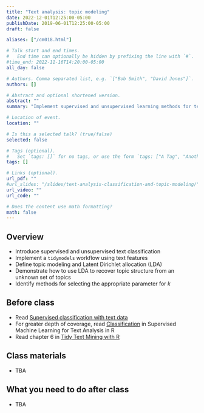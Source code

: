 ```yaml
---
title: "Text analysis: topic modeling"
date: 2022-12-01T12:25:00-05:00
publishDate: 2019-06-01T12:25:00-05:00
draft: false

aliases: ["/cm018.html"]

# Talk start and end times.
#   End time can optionally be hidden by prefixing the line with `#`.
#time_end: 2022-11-16T14:20:00-05:00
all_day: false

# Authors. Comma separated list, e.g. `["Bob Smith", "David Jones"]`.
authors: []

# Abstract and optional shortened version.
abstract: ""
summary: "Implement supervised and unsupervised learning methods for text data."

# Location of event.
location: ""

# Is this a selected talk? (true/false)
selected: false

# Tags (optional).
#   Set `tags: []` for no tags, or use the form `tags: ["A Tag", "Another Tag"]` for one or more tags.
tags: []

# Links (optional).
url_pdf: ""
#url_slides: "/slides/text-analysis-classification-and-topic-modeling/"
url_video: ""
url_code: ""

# Does the content use math formatting?
math: false
---
```




## Overview

* Introduce supervised and unsupervised text classification
* Implement a `tidymodels` workflow using text features
* Define topic modeling and Latent Dirichlet allocation (LDA)
* Demonstrate how to use LDA to recover topic structure from an unknown set of topics
* Identify methods for selecting the appropriate parameter for $k$

## Before class

* Read [Supervised classification with text data](/notes/supervised-text-classification/)
* For greater depth of coverage, read [Classification](https://smltar.com/mlclassification.html) in Supervised Machine Learning for Text Analysis in R
* Read chapter 6 in [Tidy Text Mining with R](http://tidytextmining.com/)

<!--
*[Topic modeling](/notes/topic-modeling/) from the lecture notes demonstrates how to implement this in a (semi)-tidy workflow
-->

## Class materials

* TBA

<!--
* [Predicting song artist from lyrics](/notes/predicting-song-artist/)
* [Text analysis: topic modeling](/notes/topic-modeling/)
-->

## What you need to do after class

* TBA

<!--
* [Complete the text analysis homework](/homework/text-analysis/)
-->
